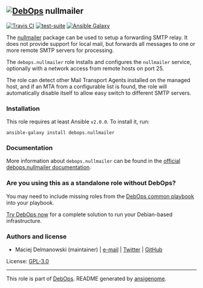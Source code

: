 ## [![DebOps](https://debops.org/images/debops-small.png)](https://debops.org) nullmailer

<!-- This file was generated by Ansigenome. Do not edit this file directly but
     instead have a look at the files in the ./meta/ directory. -->

[![Travis CI](https://img.shields.io/travis/debops/ansible-nullmailer.svg?style=flat)](https://travis-ci.org/debops/ansible-nullmailer)
[![test-suite](https://img.shields.io/badge/test--suite-ansible--nullmailer-blue.svg?style=flat)](https://github.com/debops/test-suite/tree/master/ansible-nullmailer/)
[![Ansible Galaxy](https://img.shields.io/badge/galaxy-debops.nullmailer-660198.svg?style=flat)](https://galaxy.ansible.com/debops/nullmailer)


The [nullmailer](http://untroubled.org/nullmailer/) package can be used to
setup a forwarding SMTP relay. It does not provide support for local mail, but
forwards all messages to one or more remote SMTP servers for processing.

The `debops.nullmailer` role installs and configures the `nullmailer`
service, optionally with a network access from remote hosts on port 25.

The role can detect other Mail Transport Agents installed on the managed host,
and if an MTA from a configurable list is found, the role will automatically
disable itself to allow easy switch to different SMTP servers.

### Installation

This role requires at least Ansible `v2.0.0`. To install it, run:

```Shell
ansible-galaxy install debops.nullmailer
```

### Documentation

More information about `debops.nullmailer` can be found in the
[official debops.nullmailer documentation](https://docs.debops.org/en/latest/ansible/roles/ansible-nullmailer/docs/).



### Are you using this as a standalone role without DebOps?

You may need to include missing roles from the [DebOps common
playbook](https://github.com/debops/debops-playbooks/blob/master/playbooks/common.yml)
into your playbook.

[Try DebOps now](https://debops.org/) for a complete solution to run your Debian-based infrastructure.





### Authors and license

- Maciej Delmanowski (maintainer) | [e-mail](mailto:drybjed@gmail.com) | [Twitter](https://twitter.com/drybjed) | [GitHub](https://github.com/drybjed)

License: [GPL-3.0](https://tldrlegal.com/license/gnu-general-public-license-v3-%28gpl-3%29)

***

This role is part of [DebOps](https://debops.org/). README generated by [ansigenome](https://github.com/nickjj/ansigenome/).
